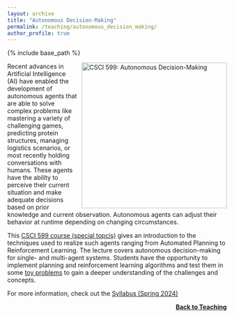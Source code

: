 ```yaml
---
layout: archive
title: "Autonomous Decision-Making"
permalink: /teaching/autonomous_decision_making/
author_profile: true
---
```


{% include base_path %}

<img src="https://thomyphan.github.io/images/teaching/csci599_usc" title="Autonomous Decision-Making" style="float:right; width:250pt;padding-left:10px;"  alt="CSCI 599: Autonomous Decision-Making"/>

Recent advances in Artificial Intelligence (AI) have enabled the development of autonomous agents that are able to solve complex problems like mastering a variety of challenging games, predicting protein structures, managing logistics scenarios, or most recently holding conversations with humans. These agents have the ability to perceive their current situation and make adequate decisions based on prior knowledge and current observation. Autonomous agents can adjust their behavior at runtime depending on changing circumstances.

This [CSCI 599 course (special topcis)](https://classes.usc.edu/term-20241/course/csci-599/) gives an introduction to the techniques used to realize such agents ranging from Automated Planning to Reinforcement Learning. The lecture covers autonomous decision-making for single- and multi-agent systems. Students have the opportunity to implement planning and reinforcement learning algorithms and test them in some [toy problems](https://github.com/thomyphan/autonomous-decision-making) to gain a deeper understanding of the challenges and concepts.

For more information, check out the [Syllabus (Spring 2024)](https://web-app.usc.edu/soc/syllabus/20241/30026.pdf)

<div style="float: right;">
    <a href="https://thomyphan.github.io/teaching/"><strong>Back to Teaching</strong></a>
</div>